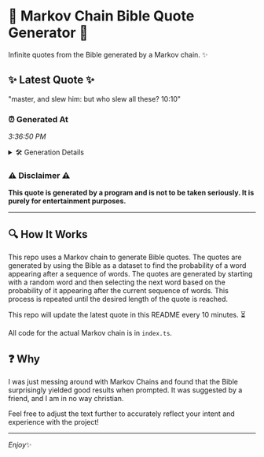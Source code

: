 # 📖 Markov Chain Bible Quote Generator 📖

Infinite quotes from the Bible generated by a Markov chain. ✨

## ✨ Latest Quote ✨
"master, and slew him: but who slew all these? 10:10"

### ⏰ Generated At
*3:36:50 PM*

<details>
    <summary>🛠️ Generation Details</summary>
    <p>
        <strong>🌱 Seed:</strong> master,<br>
        <strong>🔄 Iterations:</strong> 9<br>
        <strong>📜 Context History:</strong><br>[ master, ]: and<br>[ master,, and ]: slew<br>[ master,, and, slew ]: him:<br>[ master,, and, slew, him: ]: but<br>[ master,, and, slew, him:, but ]: who<br>[ master,, and, slew, him:, but, who ]: slew<br>[ and, slew, him:, but, who, slew ]: all<br>[ slew, him:, but, who, slew, all ]: these?<br>[ him:, but, who, slew, all, these? ]: 10:10<br>
    </p>
</details>

### ⚠️ Disclaimer ⚠️
**This quote is generated by a program and is not to be taken seriously. It is purely for entertainment purposes.**

---

## 🔍 How It Works

This repo uses a Markov chain to generate Bible quotes. The quotes are generated by using the Bible as a dataset to find the probability of a word appearing after a sequence of words. The quotes are generated by starting with a random word and then selecting the next word based on the probability of it appearing after the current sequence of words. This process is repeated until the desired length of the quote is reached.

This repo will update the latest quote in this README every 10 minutes. ⏳

All code for the actual Markov chain is in `index.ts`.

## ❓ Why

I was just messing around with Markov Chains and found that the Bible surprisingly yielded good results when prompted. 
It was suggested by a friend, and I am in no way christian.

Feel free to adjust the text further to accurately reflect your intent and experience with the project!

---

*Enjoy*✨
